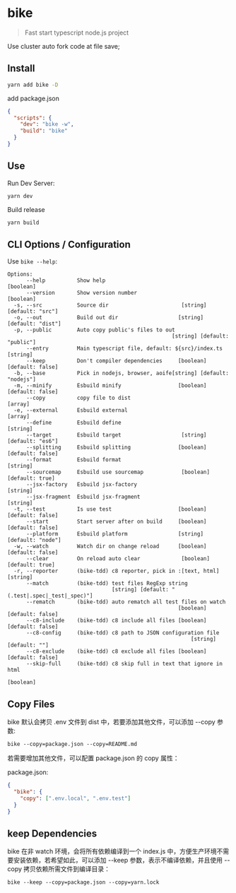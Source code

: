 # bike

> Fast start typescript node.js project

Use cluster auto fork code at file save;

## Install

```sh
yarn add bike -D
```

add package.json

```json
{
  "scripts": {
    "dev": "bike -w",
    "build": "bike"
  }
}
```

## Use

Run Dev Server:

```sh
yarn dev
```

Build release

```sh
yarn build
```

## CLI Options / Configuration

Use `bike --help`:

```
Options:
      --help          Show help                                        [boolean]
      --version       Show version number                              [boolean]
  -s, --src           Source dir                       [string] [default: "src"]
  -o, --out           Build out dir                   [string] [default: "dist"]
  -p, --public        Auto copy public's files to out
                                                    [string] [default: "public"]
      --entry         Main typescript file, default: ${src}/index.ts    [string]
      --keep          Don't compiler dependencies     [boolean] [default: false]
  -b, --base          Pick in nodejs, browser, aoife[string] [default: "nodejs"]
  -m, --minify        Esbuild minify                  [boolean] [default: false]
      --copy          copy file to dist                                  [array]
  -e, --external      Esbuild external                                   [array]
      --define        Esbuild define                                    [string]
      --target        Esbuild target                   [string] [default: "es6"]
      --splitting     Esbuild splitting               [boolean] [default: false]
      --format        Esbuild format                                    [string]
      --sourcemap     Esbuild use sourcemap            [boolean] [default: true]
      --jsx-factory   Esbuild jsx-factory                               [string]
      --jsx-fragment  Esbuild jsx-fragment                              [string]
  -t, --test          Is use test                     [boolean] [default: false]
      --start         Start server after on build     [boolean] [default: false]
      --platform      Esbuild platform                [string] [default: "node"]
  -w, --watch         Watch dir on change reload      [boolean] [default: false]
      --clear         On reload auto clear             [boolean] [default: true]
  -r, --reporter      (bike-tdd) c8 reporter, pick in :[text, html]     [string]
      --match         (bike-tdd) test files RegExp string
                                 [string] [default: "(.test|.spec|_test|_spec)"]
      --rematch       (bike-tdd) auto rematch all test files on watch
                                                      [boolean] [default: false]
      --c8-include    (bike-tdd) c8 include all files [boolean] [default: false]
      --c8-config     (bike-tdd) c8 path to JSON configuration file
                                                          [string] [default: ""]
      --c8-exclude    (bike-tdd) c8 exclude all files [boolean] [default: false]
      --skip-full     (bike-tdd) c8 skip full in text that ignore in html
                                                                       [boolean]
```

## Copy Files

bike 默认会拷贝 .env 文件到 dist 中，若要添加其他文件，可以添加 --copy 参数:

```
bike --copy=package.json --copy=README.md
```

若需要增加其他文件，可以配置 package.json 的 copy 属性：

package.json:

```json
{
  "bike": {
    "copy": [".env.local", ".env.test"]
  }
}
```

## keep Dependencies

bike 在非 watch 环境，会将所有依赖编译到一个 index.js 中，方便生产环境不需要安装依赖，若希望如此，可以添加 --keep 参数，表示不编译依赖，并且使用 --copy 拷贝依赖所需文件到编译目录：

```
bike --keep --copy=package.json --copy=yarn.lock
```

